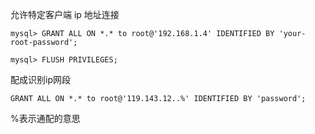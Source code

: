允许特定客户端 ip 地址连接

```mysql
mysql> GRANT ALL ON *.* to root@'192.168.1.4' IDENTIFIED BY 'your-root-password'; 

mysql> FLUSH PRIVILEGES;
```

配成识别ip网段

```mysql
GRANT ALL ON *.* to root@'119.143.12..%' IDENTIFIED BY 'password'; 
```

%表示通配的意思